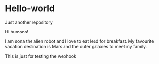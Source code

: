 # Hello-world
Just another repository

Hi humans!

I am sona the alien robot and I love to eat lead for breakfast. 
My favourite vacation destination is Mars and the outer galaxies to meet my family.


This is just for testing the webhook 
